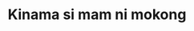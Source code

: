 ---
layout: post
title: Kinama si mam ni mokong
duration: '10:23'
view: 200
rate: 2
video: 'https://flashservice.xvideos.com/embedframe/18506513'
category: 
 - pinay
 - beautiful
tags: 
 - pinay-sex
 - nagparaos
 - nene
 - mokong
 - fucked
 - jackpot
 - flawless
 - hotel
priority: 0.9
changefreq: daily
---